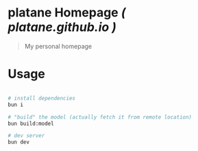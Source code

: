 # platane Homepage _( platane.github.io )_

> My personal homepage

# Usage

```sh

# install dependencies
bun i

# "build" the model (actually fetch it from remote location)
bun build:model

# dev server
bun dev

```
